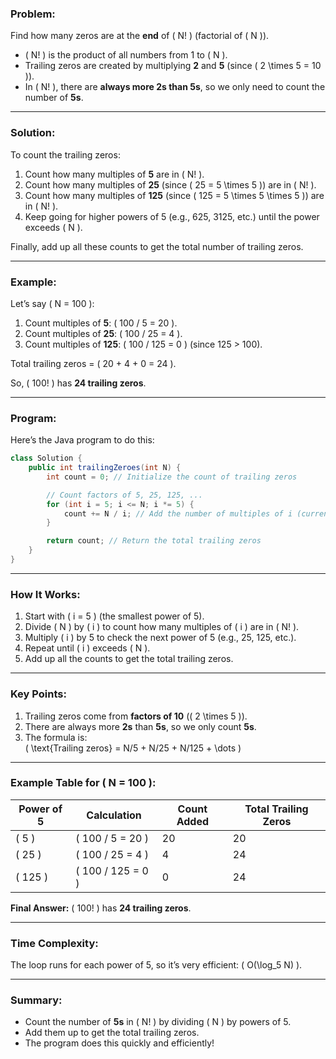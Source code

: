 
### **Problem:**
Find how many zeros are at the **end** of \( N! \) (factorial of \( N \)).

- \( N! \) is the product of all numbers from 1 to \( N \).
- Trailing zeros are created by multiplying **2** and **5** (since \( 2 \times 5 = 10 \)).
- In \( N! \), there are **always more 2s than 5s**, so we only need to count the number of **5s**.

---

### **Solution:**
To count the trailing zeros:
1. Count how many multiples of **5** are in \( N! \).
2. Count how many multiples of **25** (since \( 25 = 5 \times 5 \)) are in \( N! \).
3. Count how many multiples of **125** (since \( 125 = 5 \times 5 \times 5 \)) are in \( N! \).
4. Keep going for higher powers of 5 (e.g., 625, 3125, etc.) until the power exceeds \( N \).

Finally, add up all these counts to get the total number of trailing zeros.

---

### **Example:**
Let’s say \( N = 100 \):
1. Count multiples of **5**: \( 100 / 5 = 20 \).
2. Count multiples of **25**: \( 100 / 25 = 4 \).
3. Count multiples of **125**: \( 100 / 125 = 0 \) (since 125 > 100).

Total trailing zeros = \( 20 + 4 + 0 = 24 \).

So, \( 100! \) has **24 trailing zeros**.

---

### **Program:**
Here’s the Java program to do this:

```java
class Solution {
    public int trailingZeroes(int N) {
        int count = 0; // Initialize the count of trailing zeros

        // Count factors of 5, 25, 125, ...
        for (int i = 5; i <= N; i *= 5) {
            count += N / i; // Add the number of multiples of i (current power of 5)
        }

        return count; // Return the total trailing zeros
    }
}
```

---

### **How It Works:**
1. Start with \( i = 5 \) (the smallest power of 5).
2. Divide \( N \) by \( i \) to count how many multiples of \( i \) are in \( N! \).
3. Multiply \( i \) by 5 to check the next power of 5 (e.g., 25, 125, etc.).
4. Repeat until \( i \) exceeds \( N \).
5. Add up all the counts to get the total trailing zeros.

---

### **Key Points:**
1. Trailing zeros come from **factors of 10** (\( 2 \times 5 \)).
2. There are always more **2s** than **5s**, so we only count **5s**.
3. The formula is:  
   \( \text{Trailing zeros} = N/5 + N/25 + N/125 + \dots \)

---

### **Example Table for \( N = 100 \):**

| **Power of 5** | **Calculation** | **Count Added** | **Total Trailing Zeros** |
|----------------|-----------------|-----------------|--------------------------|
| \( 5 \)        | \( 100 / 5 = 20 \) | 20              | 20                       |
| \( 25 \)       | \( 100 / 25 = 4 \) | 4               | 24                       |
| \( 125 \)      | \( 100 / 125 = 0 \) | 0               | 24                       |

**Final Answer:** \( 100! \) has **24 trailing zeros**.

---

### **Time Complexity:**
The loop runs for each power of 5, so it’s very efficient: \( O(\log_5 N) \).

---

### **Summary:**
- Count the number of **5s** in \( N! \) by dividing \( N \) by powers of 5.
- Add them up to get the total trailing zeros.
- The program does this quickly and efficiently!
